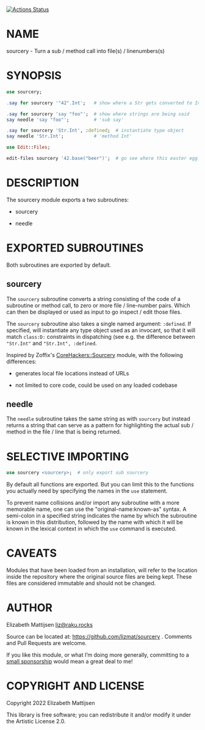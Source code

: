 [![Actions Status](https://github.com/lizmat/sourcery/actions/workflows/test.yml/badge.svg)](https://github.com/lizmat/sourcery/actions)

NAME
====

sourcery - Turn a sub / method call into file(s) / linenumbers(s)

SYNOPSIS
========

```raku
use sourcery;

.say for sourcery '"42".Int';   # show where a Str gets converted to Int

.say for sourcery 'say "foo"';  # show where strings are being said
say needle 'say "foo"';         # 'sub say'

.say for sourcery 'Str.Int', :defined;  # instantiate type object
say needle 'Str.Int';           # 'method Int'

use Edit::Files;

edit-files sourcery '42.base("beer")';  # go see where this easter egg lives
```

DESCRIPTION
===========

The sourcery module exports a two subroutines:

  * sourcery

  * needle

EXPORTED SUBROUTINES
====================

Both subroutines are exported by default.

sourcery
--------

The `sourcery` subroutine converts a string consisting of the code of a subroutine or method call, to zero or more file / line-number pairs. Which can then be displayed or used as input to go inspect / edit those files.

The `sourcery` subroutine also takes a single named argument: `:defined`. If specified, will instantiate any type object used as an invocant, so that it will match `class:D:` constraints in dispatching (see e.g. the difference between `"Str.Int"` and `"Str.Int", :defined`.

Inspired by Zoffix's [CoreHackers::Sourcery](https://raku.land/zef:raku-community-modules/CoreHackers::Sourcery) module, with the following differences:

  * generates local file locations instead of URLs

  * not limited to core code, could be used on any loaded codebase

needle
------

The `needle` subroutine takes the same string as with `sourcery` but instead returns a string that can serve as a pattern for highlighting the actual sub / method in the file / line that is being returned.

SELECTIVE IMPORTING
===================

```raku
use sourcery <sourcery>;  # only export sub sourcery
```

By default all functions are exported. But you can limit this to the functions you actually need by specifying the names in the `use` statement.

To prevent name collisions and/or import any subroutine with a more memorable name, one can use the "original-name:known-as" syntax. A semi-colon in a specified string indicates the name by which the subroutine is known in this distribution, followed by the name with which it will be known in the lexical context in which the `use` command is executed.

CAVEATS
=======

Modules that have been loaded from an installation, will refer to the location inside the repository where the original source files are being kept. These files are considered immutable and should not be changed.

AUTHOR
======

Elizabeth Mattijsen <liz@raku.rocks>

Source can be located at: https://github.com/lizmat/sourcery . Comments and Pull Requests are welcome.

If you like this module, or what I’m doing more generally, committing to a [small sponsorship](https://github.com/sponsors/lizmat/) would mean a great deal to me!

COPYRIGHT AND LICENSE
=====================

Copyright 2022 Elizabeth Mattijsen

This library is free software; you can redistribute it and/or modify it under the Artistic License 2.0.

